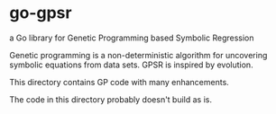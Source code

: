 go-gpsr
=======

a Go library for Genetic Programming based Symbolic Regression

Genetic programming is a non-deterministic algorithm for uncovering
symbolic equations from data sets. GPSR is inspired by evolution.

This directory contains GP code with many enhancements. 

The code in this directory probably doesn't build as is.
